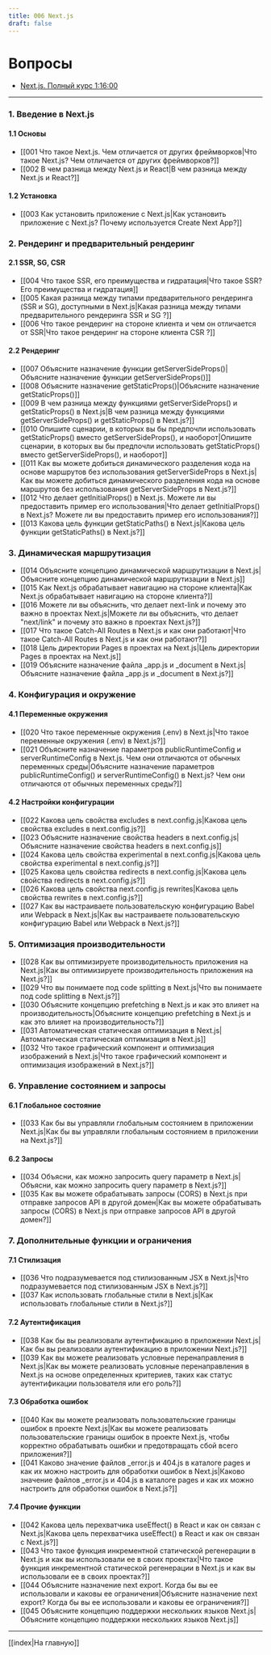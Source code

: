 ```yaml
---
title: 006 Next.js
draft: false
---
```



# Вопросы

* [Next.js. Полный курс 1:16:00](https://www.youtube.com/watch?v=GEfR69hL9y0)

___

### 1. Введение в Next.js

 #### 1.1 Основы

* [[001 Что такое Next.js. Чем отличается от других фреймворков|Что такое Next.js? Чем отличается от других фреймворков?]]
* [[002 В чем разница между Next.js и React|В чем разница между Next.js и React?]]

 #### 1.2 Установка

* [[003 Как установить приложение с Next.js|Как установить приложение с Next.js? Почему используется Create Next App?]]

### 2. Рендеринг и предварительный рендеринг

  #### 2.1 SSR, SG, CSR

* [[004 Что такое SSR, его преимущества и гидратация|Что такое SSR? Его преимущества и гидратация]]
* [[005 Какая разница между типами предварительного рендеринга (SSR и SG), доступными в Next.js|Какая разница между типами предварительного рендеринга SSR и SG ?]]
* [[006 Что такое рендеринг на стороне клиента и чем он отличается от SSR|Что такое рендеринг на стороне клиента CSR ?]]

 #### 2.2 Рендеринг

* [[007 Объясните назначение функции getServerSideProps()|Объясните назначение функции getServerSideProps()]]
* [[008 Объясните назначение getStaticProps()|Объясните назначение getStaticProps()]]
* [[009 В чем разница между функциями getServerSideProps() и getStaticProps() в Next.js|В чем разница между функциями getServerSideProps() и getStaticProps() в Next.js?]]
* [[010 Опишите сценарии, в которых вы бы предпочли использовать getStaticProps() вместо getServerSideProps(), и наоборот|Опишите сценарии, в которых вы бы предпочли использовать getStaticProps() вместо getServerSideProps(), и наоборот]]
* [[011 Как вы можете добиться динамического разделения кода на основе маршрутов без использования getServerSideProps в Next.js|Как вы можете добиться динамического разделения кода на основе маршрутов без использования getServerSideProps в Next.js?]]
* [[012 Что делает getInitialProps() в Next.js. Можете ли вы предоставить пример его использования|Что делает getInitialProps() в Next.js? Можете ли вы предоставить пример его использования?]]
* [[013 Какова цель функции getStaticPaths() в Next.js|Какова цель функции getStaticPaths() в Next.js?]]

### 3. Динамическая маршрутизация

* [[014 Объясните концепцию динамической маршрутизации в Next.js|Объясните концепцию динамической маршрутизации в Next.js]]
* [[015 Как Next.js обрабатывает навигацию на стороне клиента|Как Next.js обрабатывает навигацию на стороне клиента?]]
* [[016 Можете ли вы объяснить, что делает next-link и почему это важно в проектах Next.js|Можете ли вы объяснить, что делает "next/link" и почему это важно в проектах Next.js?]]
* [[017 Что такое Catch-All Routes в Next.js и как они работают|Что такое Catch-All Routes в Next.js и как они работают?]]
* [[018 Цель директории Pages в проектах на Next.js|Цель директории Pages в проектах на Next.js]]
* [[019 Объясните назначение файла _app.js и _document в Next.js|Объясните назначение файла _app.js и _document в Next.js?]]

### 4. Конфигурация и окружение

 #### 4.1 Переменные окружения

* [[020 Что такое переменные окружения (.env) в Next.js|Что такое переменные окружения (.env) в Next.js?]]
* [[021 Объясните назначение параметров publicRuntimeConfig и serverRuntimeConfig в Next.js. Чем они отличаются от обычных переменных среды|Объясните назначение параметров publicRuntimeConfig() и serverRuntimeConfig() в Next.js? Чем они отличаются от обычных переменных среды?]]

 #### 4.2 Настройки конфигурации

* [[022 Какова цель свойства excludes в next.config.js|Какова цель свойства excludes в next.config.js?]]
* [[023 Объясните назначение свойства headers в next.config.js|Объясните назначение свойства headers в next.config.js]]
* [[024 Какова цель свойства experimental в next.config.js|Какова цель свойства experimental в next.config.js?]]
* [[025 Какова цель свойства redirects в next.config.js|Какова цель свойства redirects в next.config.js?]]
* [[026 Какова цель свойства next.config.js rewrites|Какова цель свойства rewrites в next.config.js?]]
* [[027 Как вы настраиваете пользовательскую конфигурацию Babel или Webpack в Next.js|Как вы настраиваете пользовательскую конфигурацию Babel или Webpack в Next.js?]]

### 5. Оптимизация производительности

* [[028 Как вы оптимизируете производительность приложения на Next.js|Как вы оптимизируете производительность приложения на Next.js?]]
* [[029 Что вы понимаете под code splitting в Next.js|Что вы понимаете под code splitting в Next.js?]]
* [[030 Объясните концепцию prefetching в Next.js и как это влияет на производительность|Объясните концепцию prefetching в Next.js и как это влияет на производительность?]]
* [[031 Автоматическая статическая оптимизация в Next.js|Автоматическая статическая оптимизация в Next.js]]
* [[032 Что такое графический компонент и оптимизация изображений в Next.js|Что такое графический компонент и оптимизация изображений в Next.js?]]

### 6. Управление состоянием и запросы

 #### 6.1 Глобальное состояние

* [[033 Как бы вы управляли глобальным состоянием в приложении Next.js|Как бы вы управляли глобальным состоянием в приложении на Next.js?]]

 #### 6.2 Запросы
 
* [[034 Объясни, как можно запросить query параметр в Next.js|Объясни, как можно запросить query параметр в Next.js?]]
* [[035 Как вы можете обрабатывать запросы (CORS) в Next.js при отправке запросов API в другой домен|Как вы можете обрабатывать запросы (CORS) в Next.js при отправке запросов API в другой домен?]]

### 7. Дополнительные функции и ограничения

 #### 7.1 Стилизация

* [[036 Что подразумевается под стилизованным JSX в Next.js|Что подразумевается под стилизованным JSX в Next.js?]]
* [[037 Как использовать глобальные стили в Next.js|Как использовать глобальные стили в Next.js?]]

 #### 7.2 Аутентификация
 
* [[038 Как бы вы реализовали аутентификацию в приложении Next.js|Как бы вы реализовали аутентификацию в приложении Next.js?]]
* [[039 Как вы можете реализовать условные перенаправления в Next.js|Как вы можете реализовать условные перенаправления в Next.js на основе определенных критериев, таких как статус аутентификации пользователя или его роль?]]

 #### 7.3 Обработка ошибок
 
* [[040 Как вы можете реализовать пользовательские границы ошибок в проекте Next.js|Как вы можете реализовать пользовательские границы ошибок в проекте Next.js, чтобы корректно обрабатывать ошибки и предотвращать сбой всего приложения?]]
* [[041 Каково значение файлов _error.js и 404.js в каталоге pages и как их можно настроить для обработки ошибок в Next.js|Каково значение файлов _error.js и 404.js в каталоге pages и как их можно настроить для обработки ошибок в Next.js?]]

 #### 7.4 Прочие функции

* [[042 Какова цель перехватчика useEffect() в React и как он связан с Next.js|Какова цель перехватчика useEffect() в React и как он связан с Next.js?]]
* [[043 Что такое функция инкрементной статической регенерации в Next.js и как вы использовали ее в своих проектах|Что такое функция инкрементной статической регенерации в Next.js и как вы использовали ее в своих проектах?]]
* [[044 Объясните назначение next export. Когда бы вы ее использовали и каковы ее ограничения|Объясните назначение next export? Когда бы вы ее использовали и каковы ее ограничения?]]
* [[045 Объясните концепцию поддержки нескольких языков Next.js|Объясните концепцию поддержки нескольких языков Next.js]]

___

[[index|На главную]]